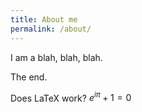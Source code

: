```yaml
---
title: About me
permalink: /about/
---
```


I am a blah, blah, blah.

The end.

Does LaTeX work? $e^{i\pi} + 1 = 0$
